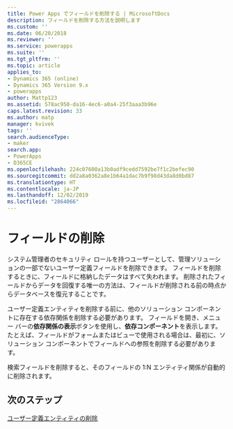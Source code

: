 ```yaml
---
title: Power Apps でフィールドを削除する | MicrosoftDocs
description: フィールドを削除する方法を説明します
ms.custom: ''
ms.date: 06/20/2018
ms.reviewer: ''
ms.service: powerapps
ms.suite: ''
ms.tgt_pltfrm: ''
ms.topic: article
applies_to:
- Dynamics 365 (online)
- Dynamics 365 Version 9.x
- powerapps
author: Mattp123
ms.assetid: 578ac950-da16-4ec6-a0a4-25f3aaa3b96e
caps.latest.revision: 33
ms.author: matp
manager: kvivek
tags: ''
search.audienceType:
- maker
search.app:
- PowerApps
- D365CE
ms.openlocfilehash: 224c07600a13b0adf9cedd7592be7f1c2befec90
ms.sourcegitcommit: dd2a8a0362a8e1b64a1dac7b9f98d43da8d0bd87
ms.translationtype: HT
ms.contentlocale: ja-JP
ms.lasthandoff: 12/02/2019
ms.locfileid: "2864066"
---
```

# <a name="delete-fields"></a>フィールドの削除

<a name="BKMK_DeletingFields"></a>   
 
 システム管理者のセキュリティ ロールを持つユーザーとして、管理ソリューションの一部でないユーザー定義フィールドを削除できます。 フィールドを削除するときに、フィールドに格納したデータはすべて失われます。 削除されたフィールドからデータを回復する唯一の方法は、フィールドが削除される前の時点からデータベースを復元することです。  
  
 ユーザー定義エンティティを削除する前に、他のソリューション コンポーネントに存在する依存関係を削除する必要があります。 フィールドを開き、メニュー バーの**依存関係の表示**ボタンを使用し、**依存コンポーネント**を表示します。 たとえば、フィールドがフォームまたはビューで使用される場合は、最初に、ソリューション コンポーネントでフィールドへの参照を削除する必要があります。  
  
 検索フィールドを削除すると、そのフィールドの 1:N エンティティ関係が自動的に削除されます。  

 ## <a name="next-steps"></a>次のステップ

 [ユーザー定義エンティティの削除](data-platform-delete-entity.md)
